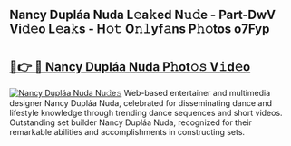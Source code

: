 ## Nancy Dupláa Nuda L𝚎a𝚔ed N𝚞𝚍e - Part-DwV Vi𝚍𝚎o L𝚎a𝚔s - H𝚘𝚝 O𝚗𝚕yf𝚊ns P𝚑𝚘tos o7Fyp

# <h2><a href="http://kfeajz.oniu.top/?m=Nancy+Dupl%c3%a1a+Nuda">🔗👉 🔴 Nancy Dupláa Nuda P𝚑ot𝚘𝚜 V𝚒d𝚎o</a></h2>

[![Nancy Dupláa Nuda Nu𝚍e𝚜](https://i.imgur.com/0qMVB7G.gif)](http://kfeajz.oniu.top/?m=Nancy+Dupl%c3%a1a+Nuda)
Web-based entertainer and multimedia designer Nancy Dupláa Nuda, celebrated for disseminating dance and lifestyle knowledge through trending dance sequences and short videos. Outstanding set builder Nancy Dupláa Nuda, recognized for their remarkable abilities and accomplishments in constructing sets.  
